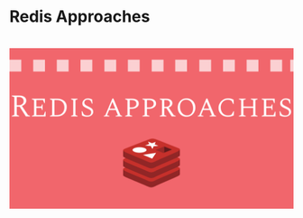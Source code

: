 # Redis Approaches

<h1 align="center">
  <img src="assets/images/banner.png" alt="Redis Approaches"/>
</h1>
